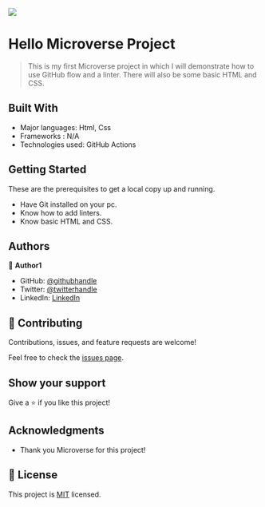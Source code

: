 ![](https://img.shields.io/badge/Microverse-blueviolet)

# Hello Microverse Project

> This is my first Microverse project in which I will demonstrate how to use GitHub flow and a linter. There will also be some basic HTML and CSS.

## Built With

- Major languages: Html, Css
- Frameworks : N/A
- Technologies used: GitHub Actions

## Getting Started

These are the prerequisites to get a local copy up and running.

- Have Git installed on your pc.
- Know how to add linters.
- Know basic HTML and CSS.

## Authors

👤 **Author1**

- GitHub: [@githubhandle](https://github.com/dodoburner)
- Twitter: [@twitterhandle](https://twitter.com/DorianUrem)
- LinkedIn: [LinkedIn](https://www.linkedin.com/in/dorian-urem-252baa237/)

## 🤝 Contributing

Contributions, issues, and feature requests are welcome!

Feel free to check the [issues page](../../issues/).

## Show your support

Give a ⭐️ if you like this project!

## Acknowledgments

- Thank you Microverse for this project!

## 📝 License

This project is [MIT](./MIT.md) licensed.